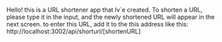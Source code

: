Hello! this is a URL shortener app that Iv`e created. To shorten a URL, please type it in the input, and the newly shortened URL will appear in the next screen. to enter this URL, add it to the this address like this: http://localhost:3002/api/shorturl/[shortenURL]
